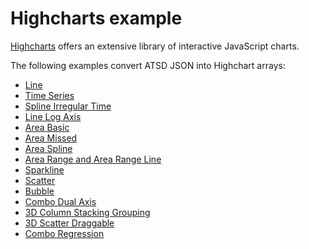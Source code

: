 # Highcharts example

[Highcharts](https://www.highcharts.com/) offers an extensive library of interactive JavaScript charts.

The following examples convert ATSD JSON into Highchart arrays:

* [Line](https://jsfiddle.net/ehxjst5p/1/)
* [Time Series](https://jsfiddle.net/7do2m7b4/1/)
* [Spline Irregular Time](https://jsfiddle.net/q6aewrym/1/)
* [Line Log Axis](https://jsfiddle.net/ocuphgzg/1/)
* [Area Basic](https://jsfiddle.net/ykt3okqp/1/)
* [Area Missed](https://jsfiddle.net/c5cg9eje/1/)
* [Area Spline](https://jsfiddle.net/c8gezf5t/1/)
* [Area Range and Area Range Line](https://jsfiddle.net/khbnxkmc/1/)
* [Sparkline](https://jsfiddle.net/15yyssxw/1/)
* [Scatter](https://jsfiddle.net/tuL0tk85/1/)
* [Bubble](https://jsfiddle.net/yypf206r/1/)
* [Combo Dual Axis](https://jsfiddle.net/xyq30p9L/1/)
* [3D Column Stacking Grouping](https://jsfiddle.net/q0pL7mrs/1/)
* [3D Scatter Draggable](https://jsfiddle.net/f5v9hfat/1/)
* [Combo Regression](https://jsfiddle.net/s0cuwajf/1/)